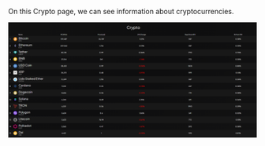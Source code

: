 On this Crypto page, we can see information about cryptocurrencies.

![Intel_market_crypto](./pictures/market_crypto.png)
